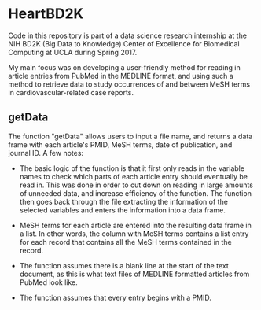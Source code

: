 # HeartBD2K
Code in this repository is part of a data science research internship at the NIH BD2K (Big Data to Knowledge) Center of Excellence for Biomedical Computing at UCLA during Spring 2017.

My main focus was on developing a user-friendly method for reading in article entries from PubMed in the MEDLINE format, and using such a method to retrieve data to study occurrences of and between MeSH terms in cardiovascular-related case reports. 

## getData
The function "getData" allows users to input a file name, and returns a data frame with each article's PMID, MeSH terms, date of publication, and journal ID. A few notes:

* The basic logic of the function is that it first only reads in the variable names to check which parts of each article entry should eventually be read in. This was done in order to cut down on reading in large amounts of unneeded data, and increase efficiency of the function. The function then goes back through the file extracting the information of the selected variables and enters the information into a data frame.

* MeSH terms for each article are entered into the resulting data frame in a list. In other words, the column with MeSH terms contains a list entry for each record that contains all the MeSH terms contained in the record.

* The function assumes there is a blank line at the start of the text document, as this is what text files of MEDLINE formatted articles from PubMed look like.

* The function assumes that every entry begins with a PMID.
